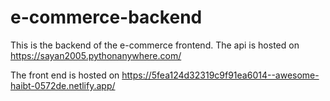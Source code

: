 # e-commerce-backend
This is the backend of the e-commerce frontend.
The api is hosted on https://sayan2005.pythonanywhere.com/

The front end is hosted on https://5fea124d32319c9f91ea6014--awesome-haibt-0572de.netlify.app/

